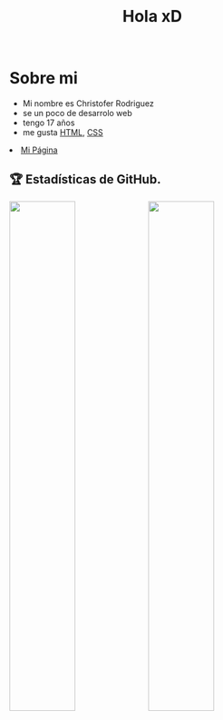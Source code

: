   <br>
  <h1 align="center"> Hola xD </h1>
  <br>
  
# **Sobre mi**

  - Mi nombre es Christofer Rodriguez 
  - se un poco de desarrolo web
  - tengo 17 años
  - me gusta  [HTML](https://es.wikipedia.org/wiki/HTML), [CSS](https://es.wikipedia.org/wiki/CSS)
  
  <li>
  <a href="http://loco.locodescontrol.xyz">Mi Página</a>
  </li>
  
## 🏆 Estadísticas de GitHub.
<a href="https://github.com/locodescontrol">
  <img src="https://github-readme-stats.anuraghazra1.vercel.app/api?username=locodescontrol&show_icons=true&include_all_commits=false&theme=vision-friendly-dark&count_private=true" width="48%" align="left">
  <img src="https://github-readme-streak-stats.herokuapp.com/?user=locodescontrol&theme=vision-friendly-dark" width="48%">
</a>

